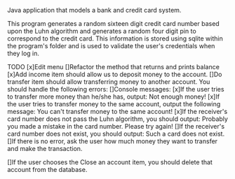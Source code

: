 Java application that models a bank and credit card system. 

This program generates a random sixteen digit credit card number based upon the Luhn algorithm and generates
a random four digit pin to correspond to the credit card. This information is stored using sqlite within
the program's folder and is used to validate the user's credentials when they log in.

TODO
[x]Edit menu
[]Refactor the method that returns and prints balance
[x]Add income item should allow us to deposit money to the account.
[]Do transfer item should allow transferring money to another account. You should handle the following errors:
    []Console messages: 
    [x]If the user tries to transfer more money than he/she has, output: Not enough money!
    [x]If the user tries to transfer money to the same account, output the following message: You can't transfer money to the same account!
    [x]If the receiver's card number does not pass the Luhn algorithm, you should output: Probably you made a mistake in the card number. Please try again!
    []If the receiver's card number does not exist, you should output: Such a card does not exist.
    []If there is no error, ask the user how much money they want to transfer and make the transaction.

[]If the user chooses the Close an account item, you should delete that account from the database.